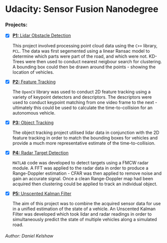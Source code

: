 # Udacity: Sensor Fusion Nanodegree

### **Projects:**

- [x] [**P1:** Lidar Obstacle Detection](https://github.com/danielkelshaw/SensorFusionND/tree/main/p1-lidar-obstacle-detection)

    This project involved processing point cloud data using the `C++` library, `PCL`. The data was first segemented using a linear Ransac model
    to determine which parts were part of the road, and which were not. KD-Trees were then used to conduct nearest neigbour search for clustering.
    A bounding box could then be drawn around the points - showing the location of vehicles.
    <br>

- [x] [**P2:** Feature Tracking](https://github.com/danielkelshaw/SensorFusionND/tree/main/p2-feature-tracking)

    The `OpenCV` library was used to conduct 2D feature tracking using a variety of keypoint detectors and descriptors. The descriptors were used
    to conduct keypoint matching from one video frame to the next - ultimately this could be used to calculate the time-to-collision for an
    autonomous vehicle.
    <br>

- [x] [**P3:** Object Tracking](https://github.com/danielkelshaw/SensorFusionND/tree/main/p3-object-tracking)

    The object tracking project utilised lidar data in conjunction with the 2D feature tracking in order to match the bounding boxes for vehicles
    and provide a much more representative estimate of the time-to-collision.
    <br>

- [x] [**P4:** Radar Target Detection](https://github.com/danielkelshaw/SensorFusionND/tree/main/p4-radar-target-detection)

    `MATLAB` code was developed to detect targets using a FMCW radar module. A FFT was applied to the radar data in order to produce a Range-Doppler
    estimation - CFAR was then applied to remove noise and gain an accurate signal. Once a clean Range-Doppler map had been acquired then clustering
    could be applied to track an individual object.
    <br>

- [x] [**P5:** Unscented Kalman Filter](https://github.com/danielkelshaw/SensorFusionND/tree/main/p5-unscented-kalman-filter)

    The aim of this project was to combine the acquired sensor data for use in a unified estimation of the state of a vehicle. An Unscented Kalman
    Filter was developed which took lidar and radar readings in order to simultaneously predict the state of multiple vehicles along a simulated
    road.
    <br>

###### Author: Daniel Kelshaw

